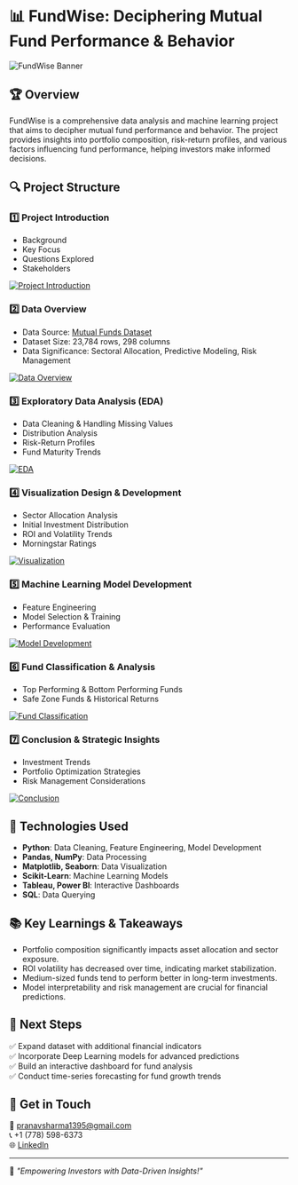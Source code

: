 # 📊 FundWise: Deciphering Mutual Fund Performance & Behavior

![FundWise Banner](https://github.com/user-attachments/assets/b96c2538-8181-4ebe-bb91-740b7e27eb9a)

## 🏆 Overview
FundWise is a comprehensive data analysis and machine learning project that aims to decipher mutual fund performance and behavior. The project provides insights into portfolio composition, risk-return profiles, and various factors influencing fund performance, helping investors make informed decisions.

## 🔍 Project Structure

### 1️⃣ Project Introduction
- Background
- Key Focus
- Questions Explored
- Stakeholders

[![Project Introduction](https://github.com/user-attachments/assets/077078da-bdc3-4cab-8a48-7bec0a34336a)](#project-introduction)

### 2️⃣ Data Overview
- Data Source: [Mutual Funds Dataset](https://www.kaggle.com/datasets/stefanoleone992/mutual-funds-and-etfs)
- Dataset Size: 23,784 rows, 298 columns
- Data Significance: Sectoral Allocation, Predictive Modeling, Risk Management

[![Data Overview](https://github.com/user-attachments/assets/81777286-d213-4048-9ce2-f97f8ba5633f)](#data-overview)

### 3️⃣ Exploratory Data Analysis (EDA)
- Data Cleaning & Handling Missing Values
- Distribution Analysis
- Risk-Return Profiles
- Fund Maturity Trends

[![EDA](https://github.com/user-attachments/assets/bb670ae7-daf6-4225-b7b7-c8f08fbff8b8)](#exploratory-data-analysis)

### 4️⃣ Visualization Design & Development
- Sector Allocation Analysis
- Initial Investment Distribution
- ROI and Volatility Trends
- Morningstar Ratings

[![Visualization](https://github.com/user-attachments/assets/73945c56-3ca4-4aab-9d4a-10d77848e6f5)](#visualization-design-and-development)

### 5️⃣ Machine Learning Model Development
- Feature Engineering
- Model Selection & Training
- Performance Evaluation

[![Model Development](https://github.com/user-attachments/assets/4c71cdaa-ef4a-4556-8807-8a89905e4ade)](#machine-learning-model-development)

### 6️⃣ Fund Classification & Analysis
- Top Performing & Bottom Performing Funds
- Safe Zone Funds & Historical Returns

[![Fund Classification](https://github.com/user-attachments/assets/0003cb91-c018-49fc-b495-5e52ae224b79)](#fund-classification)

### 7️⃣ Conclusion & Strategic Insights
- Investment Trends
- Portfolio Optimization Strategies
- Risk Management Considerations

[![Conclusion](https://github.com/user-attachments/assets/c0d51297-598c-4d47-9f31-a78e34a4e24c)](#conclusion-and-reflection)

## 🚀 Technologies Used
- **Python**: Data Cleaning, Feature Engineering, Model Development
- **Pandas, NumPy**: Data Processing
- **Matplotlib, Seaborn**: Data Visualization
- **Scikit-Learn**: Machine Learning Models
- **Tableau, Power BI**: Interactive Dashboards
- **SQL**: Data Querying

## 📚 Key Learnings & Takeaways
- Portfolio composition significantly impacts asset allocation and sector exposure.
- ROI volatility has decreased over time, indicating market stabilization.
- Medium-sized funds tend to perform better in long-term investments.
- Model interpretability and risk management are crucial for financial predictions.

## 🎯 Next Steps
✅ Expand dataset with additional financial indicators  
✅ Incorporate Deep Learning models for advanced predictions  
✅ Build an interactive dashboard for fund analysis  
✅ Conduct time-series forecasting for fund growth trends  

## 📌 Get in Touch
📧 pranavsharma1395@gmail.com  
📞 +1 (778) 598-6373  
🌐 [LinkedIn](https://www.linkedin.com/in/pranav-harish-sharma/)  

---

📢 *"Empowering Investors with Data-Driven Insights!"*
